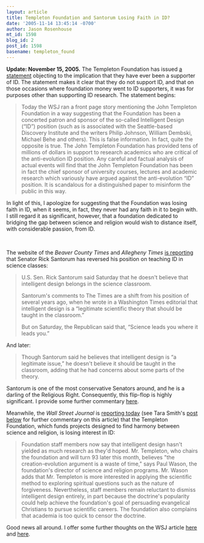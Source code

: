 ```yaml
---
layout: article
title: Templeton Foundation and Santorum Losing Faith in ID?
date: '2005-11-14 13:45:14 -0700'
author: Jason Rosenhouse
mt_id: 1598
blog_id: 2
post_id: 1598
basename: templeton_found
---
```

<p><b>Update: November 15, 2005.</b>  The Templeton Foundation has issued <a href=http://www.templeton.org/topics_in_the_news/Official_Statement.asp>a statement</a> objecting to the implication that they have ever been a supporter of ID.  The statement makes it clear that they do not support ID, and that on those occasions where foundation money went to ID supporters, it was for purposes other than supporting ID research.  The statement begins:

<blockquote>
<p>Today the WSJ ran a front page story mentioning the John Templeton Foundation in a way suggesting that the Foundation has been a concerted patron and sponsor of the so-called Intelligent Design (&ldquo;ID&rdquo;) position (such as is associated with the Seattle-based Discovery Institute and the writers Philip Johnson, William Dembski, Michael Behe and others). This is false information. In fact, quite the opposite is true. The John Templeton Foundation has provided tens of millions of dollars in support to research academics who are critical of the anti-evolution ID position. Any careful and factual analysis of actual events will find that the John Templeton Foundation has been in fact the chief sponsor of university courses, lectures and academic research which variously have argued against the anti-evolution &ldquo;ID&rdquo; position. It is scandalous for a distinguished paper to misinform the public in this way. 
</blockquote>

In light of this, I apologize for suggesting that the Foundation was losing faith in ID, when it seems, in fact, they never had any faith in it to begin with.  I still regard it as significant, however, that a foundation dedicated to bridging the gap between science and religion would wish to distance itself, with considerable passion, from ID.</p>

<br>

<p>The website of the <i>Beaver County Times</i> and <i>Allegheny Times</i> <a href=http://www.timesonline.com/site/news.cfm?newsid=15568651&BRD=2305&PAG=461&dept_id=478569&rfi=6>is reporting</a> that Senator Rick Santorum has reversed his position on teaching ID in science classes:</p>

<blockquote>
<p>U.S. Sen. Rick Santorum said Saturday that he doesn't believe that intelligent design belongs in the science classroom.</p>

<p>Santorum's comments to The Times are a shift from his position of several years ago, when he wrote in a Washington Times editorial that intelligent design is a &ldquo;legitimate scientific theory that should be taught in the classroom.&rdquo;</p>

<p>But on Saturday, the Republican said that, &ldquo;Science leads you where it leads you.&rdquo;</p>
</blockquote>

<p>And later:

<blockquote>
<p>Though Santorum said he believes that intelligent design is &ldquo;a legitimate issue,&rdquo; he doesn't believe it should be taught in the classroom, adding that he had concerns about some parts of the theory.</p>
</blockquote>
</p>

<p>Santorum is one of the most conservative Senators around, and he is a darling of the Religious Right.  Consequently, this flip-flop is highly significant.  I provide some further commentary <a href=http://evolutionblog.blogspot.com/2005/11/santorum-backs-away-from-id.html>here</a>.</p>



<!--more-->

<p>Meanwhile, the <i>Wall Street Journal</i> is <a href=http://online.wsj.com/article_email/article_print/SB113193754738896194-lMyQjAxMDE1MzExNDkxMzQ3Wj.html>reporting today</a> (see Tara Smith's <a href=http://www.pandasthumb.org/archives/2005/11/ia_and_id_in_th.html>post below</a> for further commentary on this article) that the Templeton Foundation, which funds projects designed to find harmony between science and religion, is losing interest in ID:</p>

<blockquote>
<p>Foundation staff members now say that intelligent design hasn't yielded as much research as they'd hoped. Mr. Templeton, who chairs the foundation and will turn 93 later this month, believes "the creation-evolution argument is a waste of time," says Paul Wason, the foundation's director of science and religion programs. Mr. Wason adds that Mr. Templeton is more interested in applying the scientific method to exploring spiritual questions such as the nature of forgiveness. Nevertheless, staff members remain reluctant to dismiss intelligent design entirely, in part because the doctrine's popularity could help achieve the foundation's goal of persuading evangelical Christians to pursue scientific careers. The foundation also complains that academia is too quick to censor the doctrine.</p>
</blockquote>

<p>Good news all around.  I offer some further thoughts on the WSJ article <a href=http://evolutionblog.blogspot.com/2005/11/god-bless-wall-street-journal.html>here</a> and <a href=http://evolutionblog.blogspot.com/2005/11/templeton-foundation-and-id.html>here</a>.</p>
